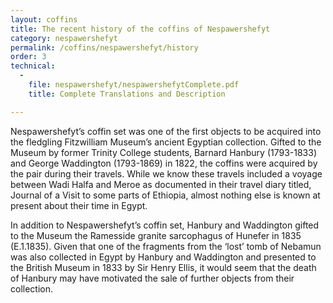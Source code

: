 ```yaml
---
layout: coffins
title: The recent history of the coffins of Nespawershefyt
category: nespawershefyt
permalink: /coffins/nespawershefyt/history
order: 3
technical:
  -
    file: nespawershefyt/nespawershefytComplete.pdf
    title: Complete Translations and Description

---
```


Nespawershefyt’s coffin set was one of the first objects to be acquired into the
fledgling Fitzwilliam Museum’s ancient Egyptian collection. Gifted to the Museum by
former Trinity College students, Barnard Hanbury (1793-1833) and George Waddington
(1793-1869) in 1822, the coffins were acquired by the pair during their travels. While
we know these travels included a voyage between Wadi Halfa and Meroe as documented in
their travel diary titled, Journal of a Visit to some parts of Ethiopia, almost nothing
else is known at present about their time in Egypt.

In addition to Nespawershefyt’s coffin set, Hanbury and Waddington gifted to the Museum
the Ramesside granite sarcophagus of Hunefer in 1835 (E.1.1835). Given that one of the
fragments from the ‘lost’ tomb of Nebamun was also collected in Egypt by Hanbury and
Waddington and presented to the British Museum in 1833 by Sir Henry Ellis, it would seem
 that the death of Hanbury may have motivated the sale of further objects from their
 collection.
